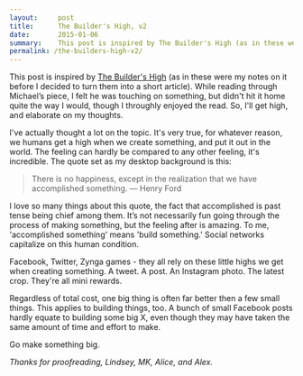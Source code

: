 ```yaml
---
layout:     post
title:      The Builder's High, v2
date:       2015-01-06
summary:    This post is inspired by The Builder's High (as in these were my notes on it before I decided to turn them into a short article). While reading through Michael’s piece, I felt he was touching on something, but didn't hit it home quite the way I would, though I throughly enjoyed the read. So, I'll get high, and elaborate on my thoughts.
permalink: /the-builders-high-v2/
---
```


This post is inspired by [The Builder's High](http://randsinrepose.com/archives/the-builders-high/) (as in these were my notes on it before I decided to turn them into a short article). While reading through Michael’s piece, I felt he was touching on something, but didn't hit it home quite the way I would, though I throughly enjoyed the read. So, I'll get high, and elaborate on my thoughts.

I've actually thought a lot on the topic. It's very true, for whatever reason, we humans get a high when we create something, and put it out in the world.  The feeling can hardly be compared to any other feeling, it's incredible. The quote set as my desktop background is this:

>  There is no happiness, except in the realization that we have accomplished something.
>  — Henry Ford
   
I love so many things about this quote, the fact that accomplished is past tense being chief among them. It’s not necessarily fun going through the process of making something, but the feeling after is amazing. To me, 'accomplished something' means 'build something.' Social networks capitalize on this human condition.

Facebook, Twitter, Zynga games - they all rely on these little highs we get when creating something. A tweet. A post. An Instagram photo. The latest crop. They're all mini rewards.

Regardless of total cost, one big thing is often far better then a few small things. This applies to building things, too. A bunch of small Facebook posts hardly equate to building some big X, even though they may have taken the same amount of time and effort to make.

Go make something big.

*Thanks for proofreading, Lindsey, MK, Alice, and Alex.*
